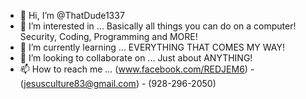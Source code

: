 - 👋 Hi, I’m @ThatDude1337
- 👀 I’m interested in ... Basically all things you can do on a computer! Security, Coding, Programming and MORE!
- 🌱 I’m currently learning ... EVERYTHING THAT COMES MY WAY!
- 💞️ I’m looking to collaborate on ... Just about ANYTHING!
- 📫 How to reach me ... (www.facebook.com/REDJEM6) - (jesusculture83@gmail.com) - (928-296-2050)

<!---
ThatDude1337/ThatDude1337 is a ✨ special ✨ repository because its `README.md` (this file) appears on your GitHub profile.
You can click the Preview link to take a look at your changes.
--->

